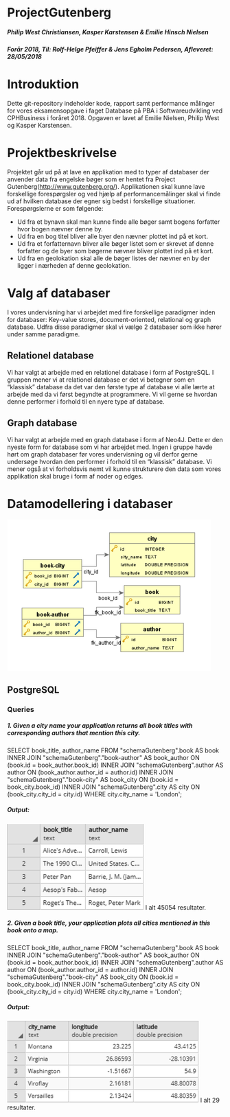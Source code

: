 # ProjectGutenberg
##### Philip West Christiansen, Kasper Karstensen & Emilie Hinsch Nielsen
##### Forår 2018, Til: Rolf-Helge Pfeiffer & Jens Egholm Pedersen, Afleveret: 28/05/2018

# Introduktion 
Dette git-repository indeholder kode, rapport samt performance målinger for vores eksamensopgave i faget Database på PBA i Softwareudvikling ved CPHBusiness i foråret 2018. Opgaven er lavet af Emilie Nielsen, Philip West og Kasper Karstensen.

# Projektbeskrivelse
Projektet går ud på at lave en applikation med to typer af databaser der anvender data fra engelske bøger som er hentet fra Project Gutenberg(http://www.gutenberg.org/). Applikationen skal kunne lave forskellige forespørgsler og ved hjælp af performancemålinger skal vi finde ud af hvilken database der egner sig bedst i forskellige situationer. 
Forespørgslerne er som følgende: 

- Ud fra et bynavn skal man kunne finde alle bøger samt bogens forfatter hvor bogen nævner denne by.
- Ud fra en bog titel bliver alle byer den nævner plottet ind på et kort.
- Ud fra et forfatternavn bliver alle bøger listet som er skrevet af denne forfatter og de byer som bøgerne nævner bliver plottet ind på et kort.
- Ud fra en geolokation skal alle de bøger listes der nævner en by der ligger i nærheden af denne geolokation.

# Valg af databaser
I vores undervisning har vi arbejdet med fire forskellige paradigmer inden for databaser: Key-value stores, document-oriented, relational og graph database. Udfra disse paradigmer skal vi vælge 2 databaser som ikke hører under samme paradigme.

## Relationel database
Vi har valgt at arbejde med en relationel database i form af PostgreSQL. 
I gruppen mener vi at relationel database er det vi betegner som en “klassisk” database da det var den første type af database vi alle lærte at arbejde med da vi først begyndte at programmere. 
Vi vil gerne se hvordan denne performer i forhold til en nyere type af database.

## Graph database
Vi har valgt at arbejde med en graph database i form af Neo4J. Dette er den nyeste form for database som vi har arbejdet med. Ingen i gruppe havde hørt om graph databaser før vores undervisning og vil derfor gerne undersøge hvordan den performer i forhold til en “klassisk” database. Vi mener også at vi forholdsvis nemt vil kunne strukturere den data som vores applikation skal bruge i form af noder og edges.

# Datamodellering i databaser
![alt text](https://github.com/Kaboka/ProjectGutenberg/blob/master/Images/datamodel_post.png)

## PostgreSQL
### Queries

##### 1. Given a city name your application returns all book titles with corresponding authors that mention this city.

SELECT book_title, author_name FROM "schemaGutenberg".book AS book 
INNER JOIN "schemaGutenberg"."book-author" AS book_author ON (book.id = book_author.book_id) INNER JOIN "schemaGutenberg".author AS author ON (book_author.author_id = author.id) INNER JOIN "schemaGutenberg"."book-city" AS book_city ON (book.id = book_city.book_id) INNER JOIN  "schemaGutenberg".city AS city ON (book_city.city_id = city.id) WHERE city.city_name = 'London';

##### Output:
![alt text](https://github.com/Kaboka/ProjectGutenberg/blob/master/Images/P_1.png)
I alt 45054 resultater.

##### 2. Given a book title, your application plots all cities mentioned in this book onto a map.

SELECT book_title, author_name FROM "schemaGutenberg".book AS book 
INNER JOIN "schemaGutenberg"."book-author" AS book_author ON (book.id = book_author.book_id) INNER JOIN "schemaGutenberg".author AS author ON (book_author.author_id = author.id) INNER JOIN "schemaGutenberg"."book-city" AS book_city ON (book.id = book_city.book_id) INNER JOIN  "schemaGutenberg".city AS city ON (book_city.city_id = city.id) WHERE city.city_name = 'London';

##### Output:
![alt text](https://github.com/Kaboka/ProjectGutenberg/blob/master/Images/P_2.png)
I alt 29 resultater.


